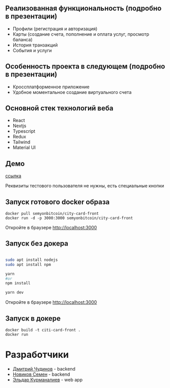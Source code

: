 ## Реализованная функциональность (подробно в презентации)
* Профили (регистрация и авторизация)
* Карты (создание счета, пополнение и оплата услуг, просмотр баланса)
* История транзакций
* События и услуги

## Особенность проекта в следующем (подробно в презентации)
* Кроссплатформенное приложение
* Удобное моментальное создание виртуального счета

## Основной стек технологий веба

* React
* Nextjs
* Typescript
* Redux
* Tailwind
* Material UI

## Демо

[ссылка](http://citi-card.dchudinov.ru)

Реквизиты тестового пользователя не нужны, есть специальные кнопки

## Запуск готового docker образа

```
docker pull semyonbitcoin/city-card-front
docker run -d -p 3000:3000 semyonbitcoin/city-card-front
```

Откройте в браузере [http://localhost:3000](http://localhost:3000) 

## Запуск без докера

```bash

sudo apt install nodejs
sudo apt install npm 

yarn
#or
npm install

yarn dev
```

Откройте в браузере [http://localhost:3000](http://localhost:3000) 

## Запуск в докере

```
docker build -t citi-card-front .
docker run
```

# Разработчики

* [Дмитрий Чудинов](https://t.me/dchudik) - backend
* [Новиков Семен](https://t.me/semyon_dev) - backend
* [Эльдар Курманалиев](https://t.me/elik_sir) - web app


